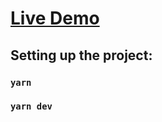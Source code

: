 # [Live Demo](https://danildeyneka-react-maps.netlify.app/)

## Setting up the project:

### `yarn`
### `yarn dev`
